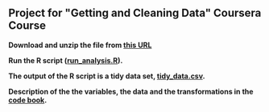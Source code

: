 ## Project for "Getting and Cleaning Data" Coursera Course



**Download and unzip the file from [this URL](https://d396qusza40orc.cloudfront.net/getdata%2Fprojectfiles%2FUCI%20HAR%20Dataset.zip)**

**Run the R script ([run_analysis.R](run_analysis.R)).**

**The output of the R script is a tidy data set, [tidy_data.csv](tidy_data.csv).**

**Description of the the variables, the data and the transformations in the [code book](CodeBook.md).**
